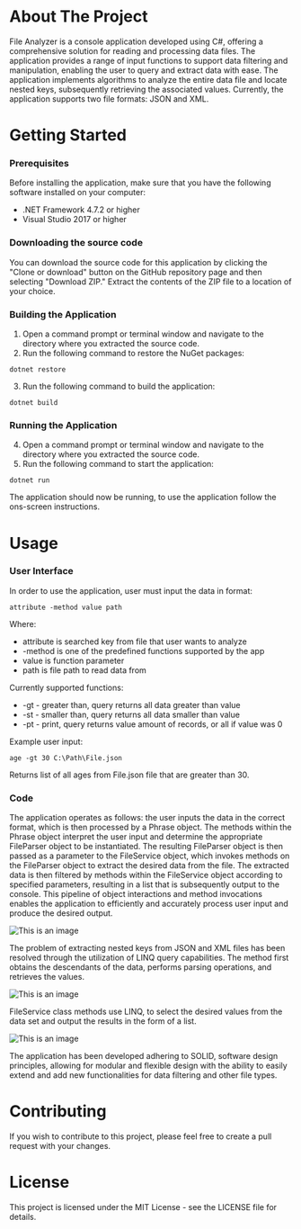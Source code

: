 # About The Project
File Analyzer is a console application developed using C#, offering a comprehensive solution for reading and processing data files. 
The application provides a range of input functions to support data filtering and manipulation, enabling the user to query and extract data 
with ease. The application implements algorithms to analyze the entire data file and locate nested keys, subsequently retrieving 
the associated values. Currently, the application supports two file formats: JSON and XML.
# Getting Started
### Prerequisites
Before installing the application, make sure that you have the following software installed on your computer:
- .NET Framework 4.7.2 or higher
- Visual Studio 2017 or higher
### Downloading the source code
You can download the source code for this application by clicking the "Clone or download" button on the GitHub repository page and then selecting 
"Download ZIP." Extract the contents of the ZIP file to a location of your choice.
### Building the Application
1. Open a command prompt or terminal window and navigate to the directory where you extracted the source code.
2. Run the following command to restore the NuGet packages:
```
dotnet restore
```
3. Run the following command to build the application:
```
dotnet build
```
### Running the Application
4. Open a command prompt or terminal window and navigate to the directory where you extracted the source code.
5. Run the following command to start the application:
``` 
dotnet run
```
The application should now be running, to use the application follow the ons-screen instructions.
# Usage
### User Interface
In order to use the application, user must input the data in format: 
```
attribute -method value path
```
Where:
- attribute is searched key from file that user wants to analyze   
- -method is one of the predefined functions supported by the app  
- value is function parameter  
- path is file path to read data from

Currently supported functions:  
- -gt - greater than, query returns all data greater than value  
- -st - smaller than, query returns all data smaller than value  
- -pt - print, query returns value amount of records, or all if value was 0

Example user input:
```
age -gt 30 C:\Path\File.json
```
Returns list of all ages from File.json file that are greater than 30.
### Code
The application operates as follows: the user inputs the data in the correct format, which is then processed 
by a Phrase object. The methods within the Phrase object interpret the user input and determine the appropriate 
FileParser object to be instantiated. The resulting FileParser object is then passed as a parameter to the FileService 
object, which invokes methods on the FileParser object to extract the desired data from the file. The extracted data 
is then filtered by methods within the FileService object according to specified parameters, resulting in a list that 
is subsequently output to the console. This pipeline of object interactions and method invocations enables the application 
to efficiently and accurately process user input and produce the desired output.

![This is an image](https://imagizer.imageshack.com/img922/5268/KKWE3i.jpg)


The problem of extracting nested keys from JSON and XML files has been resolved through the utilization of LINQ query capabilities. 
The method first obtains the descendants of the data, performs parsing operations, and retrieves the values.

![This is an image](https://imagizer.imageshack.com/img924/1332/50KHqx.jpg)


FileService class methods use LINQ, to select the desired values from the data set and output the results in the form of a list.

![This is an image](https://imagizer.imageshack.com/img924/1696/lCHp0y.jpg)

The application has been developed adhering to SOLID, software design principles, allowing for modular and flexible design with the ability to easily 
extend and add new functionalities for data filtering and other file types.
# Contributing
If you wish to contribute to this project, please feel free to create a pull request with your changes.
# License
This project is licensed under the MIT License - see the LICENSE file for details.
